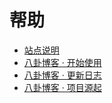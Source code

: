 # 帮助
* [站点说明](readme.md)
* [八卦博客 · 开始使用](setup.md)
* [八卦博客 · 更新日志](log.md)
* [八卦博客 · 项目源起](source.md)